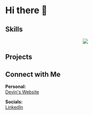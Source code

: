 # Hi there 👋

## Skills
<p align="center">
  <a href="https://skillicons.dev">
    <img src="https://skillicons.dev/icons?i=babel,bash,c,cpp,css,express,figma,git,github,html,js,jest,mongodb,mysql,nodejs,postman,react,redux,vscode,webpack&perline=10" />
  </a>
</p>

## Projects


## Connect with Me

**Personal:**  
[Devin's Website](https://www.devingdaniels.com)

**Socials:**  
[LinkedIn](https://www.linkedin.com/in/devingdaniels/)



